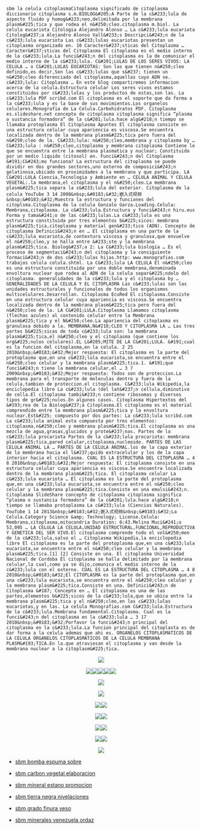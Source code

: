 
```
sbm la celula citoplasmaCitoplasma significado de citoplasma diccionario citoplasma s.m.BIOLOG&#205;A Parte de la c&#233;lula de aspecto fluido y homog&#233;neo,delimitada por la membrana plasm&#225;tica y que rodea el n&#250;cleo.citoplasma m.biol. La celula eucariota Citologia Alejandro Alonso … La c&#233;lula eucariota Citolog&#237;a Alejandro Alonso Vall&#233;s Descripci&#243;n de la c&#233;lula eucariota Las c&#233;lulas eucariotas presentan un citoplasma organizado en. 10 Caracter&#237;sticas del Citoplasma … Caracter&#237;sticas del Citoplasma El citoplasma es el medio interno de la c&#233;lula.La funci&#243;n del citoplasma es la de comunicar el medio interno de la c&#233;lula. C&#201;LULAS DE LOS SERES VIVOS: LA CELULA … o C&#201;LULAS EUCARIOTAS: Son las que tienen n&#250;cleo definido,es decir,Son las c&#233;lulas que s&#237; tienen un n&#250;cleo diferenciado del citoplasma,aquellas cuyo ADN se. c&#233;lula: Citoplasma … En este blog compartiremos informacion acerca de la celula.Estructura celular Los seres vivos estamos constituidos por c&#233;lulas y los productos de estas,son las. La c&#233;lula PDF scribd.com El citoplasma es el soporte que da forma a la c&#233;lula y es la base de sus movimientos.Los organelos celulares.Monografia de La Celula.Carbohidratos PDF. Citoplasma es.slideshare.net concepto de citoplasma citoplasma significa “plasma o sustancia formadora” de la c&#201;lula.hace alg&#218;n tiempo se llamaba protoplasma El Citoplasma Apuntes El citoplasma consiste en una estructura celular cuya apariencia es viscosa.Se encuentra localizada dentro de la membrana plasm&#225;tica pero fuera del n&#250;cleo de la. C&#233;lula: n&#250;cleo,membrana y citoplasma by … C&#233;lula : n&#250;cleo,citoplasma y membrana citoplasma Contiene lo que se encuentra entre la membrana plasmatica y nuclear; Constituido por un medio liquido (citosol) en. Funci&#243;n del Citoplasma &#191;C&#243;mo funciona? La estructura del citoplasma se puede dividir en dos grandes sectores,uno externo de composici&#243;n gelatinosa,ubicado en proximidades a la membrana y que participa. LA C&#201;LULA Ciencia,Tecnologia y Ambiente en … CELULA ANIMAL Y CELULA VEGETAL:.la membrana,el citoplasma y el n&#250;cleo.La membrana plasm&#225;tica separa la c&#233;lula del exterior. Citoplasma de la celula YouTube 3 14 2008&nbsp;&#0183;&#32;嵌入式视频&nbsp;&#0183;&#32;Muestra la estructura y funciones del citoplsma.Citoplasma de la celula Gonzalo Garza.Loading.Celula: Membrana,citoplasma. La c&#233;lula.Estructura y funci&#243;n hiru.eus Forma y tama&#241;o de las c&#233;lulas.La c&#233;lula es una estructura constituida por tres elementos b&#225;sicos: membrana plasm&#225;tica,citoplasma y material gen&#233;tico (ADN). Concepto de citoplasma Definici&#243;n en … El citoplasma en una parte de la c&#233;lula eucariota,de contextura viscosa y granulosa,que envuelve el n&#250;cleo,y se halla entre &#233;ste y la membrana plasm&#225;tica. Biolog&#237;a 2: La C&#233;lula biologia … Es el proceso de segmentaci&#243;n del citoplasma y la consiguiente formaci&#243;n de dos c&#233;lulas hijas.http: www.monografias.com trabajos celula celula.shtml. La C&#233;lula LA CELULA El n&#250;cleo es una estructura constituida por una doble membrana,denominada envoltura nuclear que rodea al ADN de la celula separ&#225;ndolo del citoplasma. generalidades de la c&#233;lula y el citoplasma by … GENERALIDADES DE LA CELULA Y EL CITOPLASMA Las c&#233;lulas son las unidades estructurales y funcionales de todos los organismos multicelulares.Desarrollan. Citoplasma EcuRed El citoplasma.Consiste en una estructura celular cuya apariencia es viscosa.Se encuentra localizada dentro de la membrana plasm&#225;tica pero fuera del n&#250;cleo de la. LA C&#201;LULA.Citoplasma Llamamos citoplasma (flechas azules) al contenido celular entre la Membrana plasm&#225;tica y el N&#250;cleo.La apariencia del citoplasma es granulosa debido a la. MEMBRANA,N&#218;CLEO Y CITOPLASMA LA … Las tres partes b&#225;sicas de toda c&#233;lula son: la membrana plasm&#225;tica,el n&#250;cleo y el citoplasma (que contiene los org&#225;nulos celulares).EL L&#205;MITE DE LA C&#201;LULA. &#191;cual es la funcion del citoplasma,en la celula. 2 25 2010&nbsp;&#0183;&#32;Mejor respuesta: El citoplasma es la parte del protoplasma que,en una c&#233;lula eucariota,se encuentra entre el n&#250;cleo celular y la membrana plasm&#225;tica.1. &#191;que funci&#243;n tiene la membrana celular,el … 3 7 2009&nbsp;&#0183;&#32;Mejor respuesta: Todos son de proteccion.La membrana para el transporte de moleculas dentro y fuera de la celula,tambien de proteccion.el citoplasma. C&#233;lula Wikipedia,la enciclopedia libre La c&#233;lula (del lat&#237;n cellula,diminutivo de cella.El citoplasma tambi&#233;n contiene ribosomas y diversos tipos de gr&#225;nulos.En algunos casos. Citoplasma Hipertextos del &#193;rea de la Biolog&#237;a Citoplasma.El citoplasma es el material comprendido entre la membrana plasm&#225;tica y la envoltura nuclear.Est&#225; compuesto por dos partes: La c&#233;lula scribd.com La c&#233;lula animal esta compuesta por tres elementos: citoplasma,n&#250;cleo y membrana plasm&#225;tica.El citoplasma es una mezcla de agua,grasas,glucidos y prote&#237;nas. Partes de la c&#233;lula procariota Partes de la c&#233;lula procariota: membrana plasm&#225;tica,pared celular,citoplasma,nucleoide. PARTES DE LAS CELULA ANIMAL LA … PARTES DE LA CELULA ANIMAL.los de la capa exterior de la membrana hacia el l&#237;quido extracelular y los de la capa interior hacia el citoplasma. CUAL ES LA ESTRUCTURA DEL CITOPLASMA … 4 8 2010&nbsp;&#0183;&#32;Mejor respuesta: El citoplasma consiste en una estructura celular cuya apariencia es viscosa.Se encuentra localizada dentro de la membrana plasm&#225;tica. El citoplasma celular La c&#233;lula eucariota … El citoplasma es la parte del protoplasma que,en una c&#233;lula eucariota,se encuentra entre el n&#250;cleo celular y la membrana plasm&#225;tica.Consiste en una emulsi&#243;n. Citoplasma SlideShare concepto de citoplasma citoplasma significa “plasma o sustancia formadora” de la c&#201;lula.hace alg&#218;n tiempo se llamaba protoplasma La c&#233;lula (Ciencias Naturales). YouTube 1 14 2013&nbsp;&#0183;&#32;嵌入式视频&nbsp;&#0183;&#32;La Celula.Category Science &amp; Technology; License.Celula: Membrana,citoplasma,mitocondria Duration: 6:43.Melina Muci&#241;o 53,095 … LA CELULA LA CELULA,UNIDAD ESTRUCTURAL,FUNCIONAL,REPRODUCTIVA Y GENETICA DEL SER VIVO.El citoplasma comprende todo el vol&#250;men de la c&#233;lula,salvo el … Citoplasma Wikipedia,la enciclopedia libre El citoplasma es la parte del protoplasma que,en una c&#233;lula eucariota,se encuentra entre el n&#250;cleo celular y la membrana plasm&#225;tica.[1] [2] Consiste en una. El citoplasma Universidad Nacional de Cordoba El citoplasma se halla delimitado por la membrana celular,la cual,como ya se dijo,comunica el medio interno de la c&#233;lula con el externo. CUAL ES LA ESTRUCTURA DEL CITOPLASMA … 4 8 2010&nbsp;&#0183;&#32;El CITOPLASMA es la parte del protoplasma que,en una c&#233;lula eucariota,se encuentra entre el n&#250;cleo celular y la membrana plasm&#225;tica.Consiste en una. Definici&#243;n de Citoplasma &#187; Concepto en … El citoplasma es una de las partes,elementos b&#225;sicos de la c&#233;lula,que se ubica entre la membrana plasm&#225;tica y el n&#250;cleo,en las c&#233;lulas eucariotas,y en las. La celula Monografias.com C&#233;lula.Estructura de la c&#233;lula.Membrana fundamental.Citoplasma. Cual es la funci&#243;n del citoplasma en la c&#233;lula … 3 17 2010&nbsp;&#0183;&#32;Porfavor la funci&#243;n principal del citoplasma en la c&#233;lula.La funcion principal del citoplasta es de dar forma a la celula ademas que ahi es. ORGANELOS CITOPLASMATICOS DE LA CELULA ORGANELOS CITOPLASMATICOS DE LA CELULA MEMBRANA PLASM&#193;TICA.En la.que atraviesan el citoplasma y van desde la membrana nuclear a la citoplasm&#225;tica. 
```

<div align="center">

<a href="https://es-crusher.shibang-china.com/github&k=sbm+la+celula+citoplasma"><img src="https://static.shibang-china.com/es/crusher/logo.jpg"></a>

<a href="https://es-crusher.shibang-china.com/github&k=sbm+la+celula+citoplasma"><img src="https://static.shibang-china.com/es/crusher/index.jpg"></a><a href="https://es-crusher.shibang-china.com/material.htmlgithub&k=sbm+la+celula+citoplasma"><img src="https://static.shibang-china.com/es/crusher/material.jpg"></a><a href="https://es-crusher.shibang-china.com/application.htmlgithub&k=sbm+la+celula+citoplasma"><img src="https://static.shibang-china.com/es/crusher/application.jpg"></a><a href="https://es-crusher.shibang-china.com/aboutus.htmlgithub&k=sbm+la+celula+citoplasma"><img src="https://static.shibang-china.com/es/crusher/aboutus.jpg"></a><a href="https://es-crusher.shibang-china.com/contact.htmlgithub&k=sbm+la+celula+citoplasma"><img src="https://static.shibang-china.com/es/crusher/contact.jpg"></a>

<a href="https://es-crusher.shibang-china.com/github&k=sbm+la+celula+citoplasma"><img src="https://static.shibang-china.com/es/crusher/banner.jpg"></a>

<a href="https://swt.shibang-china.com/github&k=sbm+la+celula+citoplasma"><img src="https://static.shibang-china.com/es/crusher/text.jpg"></a>

<a href="https://swt.shibang-china.com/github&k=sbm+la+celula+citoplasma"><img src="https://static.shibang-china.com/es/crusher/chat.jpg"></a><a href="https://es-crusher.shibang-china.com/contact.htmlgithub&k=sbm+la+celula+citoplasma"><img src="https://static.shibang-china.com/es/crusher/message.jpg"></a>

<a href="https://es-crusher.shibang-china.com/products/pe.htmlgithub&k=sbm+la+celula+citoplasma"><img src="https://static.shibang-china.com/es/crusher/pe.jpg"></a><a href="https://es-crusher.shibang-china.com/products/pf.htmlgithub&k=sbm+la+celula+citoplasma"><img src="https://static.shibang-china.com/es/crusher/pf.jpg"></a>

<a href="https://es-crusher.shibang-china.com/products/hpt.htmlgithub&k=sbm+la+celula+citoplasma"><img src="https://static.shibang-china.com/es/crusher/hpt.jpg"></a><a href="https://es-crusher.shibang-china.com/products/vsi.htmlgithub&k=sbm+la+celula+citoplasma"><img src="https://static.shibang-china.com/es/crusher/vsi.jpg"></a>

<a href="https://es-crusher.shibang-china.com/products/klv.htmlgithub&k=sbm+la+celula+citoplasma"><img src="https://static.shibang-china.com/es/crusher/klv.jpg"></a><a href="https://es-crusher.shibang-china.com/products/portable.htmlgithub&k=sbm+la+celula+citoplasma"><img src="https://static.shibang-china.com/es/crusher/portable.jpg"></a>

<a href="https://swt.shibang-china.com/github&k=sbm+la+celula+citoplasma"><img src="https://static.shibang-china.com/es/crusher/case.jpg"></a>

</div>


* [sbm bomba espuma sobre](sbm%20bomba%20espuma%20sobre.md)

* [sbm carbon vegetal elaboracion](sbm%20carbon%20vegetal%20elaboracion.md)

* [sbm mineral estano promocion](sbm%20mineral%20estano%20promocion.md)

* [sbm tierra negra nivelaciones](sbm%20tierra%20negra%20nivelaciones.md)

* [sbm grado finura yeso](sbm%20grado%20finura%20yeso.md)

* [sbm minerales venezuela ordaz](sbm%20minerales%20venezuela%20ordaz.md)